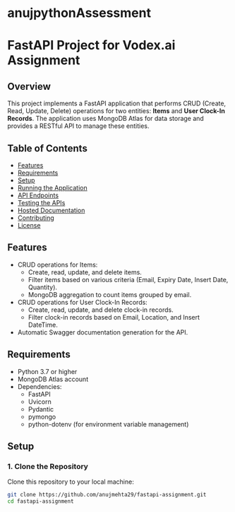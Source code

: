 # anujpythonAssessment

# FastAPI Project for Vodex.ai Assignment

## Overview
This project implements a FastAPI application that performs CRUD (Create, Read, Update, Delete) operations for two entities: **Items** and **User Clock-In Records**. The application uses MongoDB Atlas for data storage and provides a RESTful API to manage these entities.

## Table of Contents
- [Features](#features)
- [Requirements](#requirements)
- [Setup](#setup)
- [Running the Application](#running-the-application)
- [API Endpoints](#api-endpoints)
- [Testing the APIs](#testing-the-apis)
- [Hosted Documentation](#hosted-documentation)
- [Contributing](#contributing)
- [License](#license)

## Features
- CRUD operations for Items:
  - Create, read, update, and delete items.
  - Filter items based on various criteria (Email, Expiry Date, Insert Date, Quantity).
  - MongoDB aggregation to count items grouped by email.
- CRUD operations for User Clock-In Records:
  - Create, read, update, and delete clock-in records.
  - Filter clock-in records based on Email, Location, and Insert DateTime.
- Automatic Swagger documentation generation for the API.

## Requirements
- Python 3.7 or higher
- MongoDB Atlas account
- Dependencies:
  - FastAPI
  - Uvicorn
  - Pydantic
  - pymongo
  - python-dotenv (for environment variable management)

## Setup

### 1. Clone the Repository
Clone this repository to your local machine:
```bash
git clone https://github.com/anujmehta29/fastapi-assignment.git
cd fastapi-assignment
